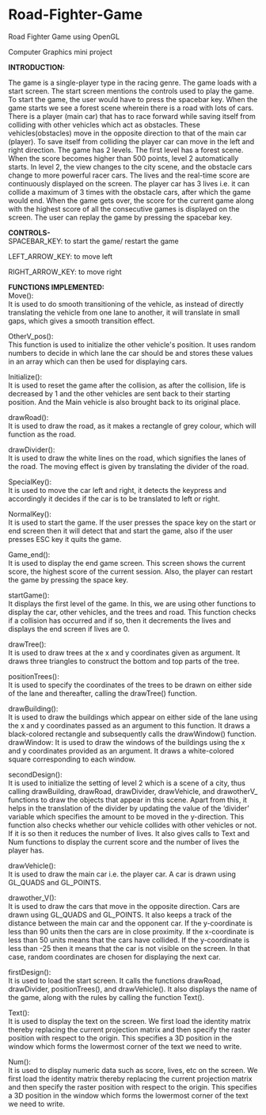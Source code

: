 # Road-Fighter-Game 

Road Fighter Game using OpenGL

Computer Graphics mini project

**INTRODUCTION:**

The game is a single-player type in the racing genre. The game loads with a start screen. The start screen mentions the controls used to play the game. To start the game, the user would have to press the spacebar key. When the game starts we see a forest scene wherein there is a road with lots of cars. There is a player (main car) that has to race forward while saving itself from colliding with other vehicles which act as obstacles. These vehicles(obstacles) move in the opposite direction to that of the main car (player). To save itself from colliding the player car can move in the left and right direction. The game has 2 levels. The first level has a forest scene. When the score becomes higher than 500 points, level 2 automatically starts. In level 2, the view changes to the city scene, and the obstacle cars change to more powerful racer cars. The lives and the real-time score are continuously displayed on the screen. The player car has 3 lives i.e. it can collide a maximum of 3 times with the obstacle cars, after which the game would end. When the game gets over, the score for the current game along with the highest score of all the consecutive games is displayed on the screen. The user can replay the game by pressing the spacebar key.

**CONTROLS-**<br>
SPACEBAR_KEY: to start the game/ restart the game

LEFT_ARROW_KEY: to move left

RIGHT_ARROW_KEY: to move right

**FUNCTIONS IMPLEMENTED:**<br>
Move(): <BR>
It is used to do smooth transitioning of the vehicle, as instead of directly translating the vehicle from one lane to another, it will translate in small gaps, which gives a smooth transition effect.

OtherV_pos(): <BR>
This function is used to initialize the other vehicle's position. It uses random numbers to decide in which lane the car should be and stores these values in an array which can then be used for displaying cars.

Initialize(): <BR>
It is used to reset the game after the collision, as after the collision, life is decreased by 1 and the other vehicles are sent back to their starting position. And the Main vehicle is also brought back to its original place.

drawRoad(): <BR>
It is used to draw the road, as it makes a rectangle of grey colour, which will function as the road.

drawDivider():  <BR>
It is used to draw the white lines on the road, which signifies the lanes of the road. The moving effect is given by translating the divider of the road.

SpecialKey(): <BR>
It is used to move the car left and right, it detects the keypress and accordingly it decides if the car is to be translated to left or right.

NormalKey():  <BR>
It is used to start the game. If the user presses the space key on the start or end screen then it will detect that and start the game, also if the user presses ESC key it quits the game.

Game_end():  <BR>It is used to display the end game screen. This screen shows the current score, the highest score of the current session. Also, the player can restart the game by pressing the space key.

startGame():  <BR>It displays the first level of the game. In this, we are using other functions to display the car, other vehicles, and the trees and road. This function checks if a collision has occurred and if so, then it decrements the lives and displays the end screen if lives are 0.

drawTree(): <BR> It is used to draw trees at the x and y coordinates given as argument. It draws three triangles to construct the bottom and top parts of the tree.

positionTrees():  <BR>It is used to specify the coordinates of the trees to be drawn on either side of the lane and thereafter, calling the drawTree() function.

drawBuilding():  <BR>It is used to draw the buildings which appear on either side of the lane using the x and y coordinates passed as an argument to this function. It draws a black-colored rectangle and subsequently calls the drawWindow() function.
drawWindow: It is used to draw the windows of the buildings using the x and y coordinates provided as an argument. It draws a white-colored square corresponding to each window.

secondDesign():  <BR>It is used to initialize the setting of level 2 which is a scene of a city, thus calling drawBuilding, drawRoad, drawDivider, drawVehicle, and drawotherV_ functions to draw the objects that appear in this scene. Apart from this, it helps in the translation of the divider by updating the value of the ‘divider’ variable which specifies the amount to be moved in the y-direction. This function also checks whether our vehicle collides with other vehicles or not. If it is so then it reduces the number of lives. It also gives calls to Text and Num functions to display the current score and the number of lives the player has.

drawVehicle():  <BR>It is used to draw the main car i.e. the player car. A car is drawn using GL_QUADS and GL_POINTS.

drawother_V():  <BR>It is used to draw the cars that move in the opposite direction. Cars are drawn using GL_QUADS and GL_POINTS. It also keeps a track of the distance between the main car and the opponent car. If the y-coordinate is less than 90 units then the cars are in close proximity. If the x-coordinate is less than 50 units means that the cars have collided. If the y-coordinate is less than -25 then it means that the car is not visible on the screen. In that case, random coordinates are chosen for displaying the next car.


firstDesign():  <BR>It is used to load the start screen. It calls the functions drawRoad, drawDivider,  positionTrees(), and drawVehicle(). It also displays the name of the game, along with the rules by calling the function Text().

Text(): <BR> It is used to display the text on the screen. We first load the identity matrix thereby replacing the current projection matrix and then specify the raster position with respect to the origin. This specifies a 3D position in the window which forms the lowermost corner of the text we need to write.

Num():  <BR>It is used to display numeric data such as score, lives, etc on the screen. We first load the identity matrix thereby replacing the current projection matrix and then specify the raster position with respect to the origin. This specifies a 3D position in the window which forms the lowermost corner of the text we need to write.



